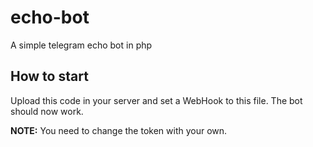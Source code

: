 # echo-bot
A simple telegram echo bot in php

## How to start

Upload this code in your server and set a WebHook to this file. The bot should now work.

**NOTE:** You need to change the token with your own.  

